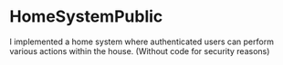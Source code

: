 # HomeSystemPublic
I implemented a home system where authenticated users can perform various actions within the house. (Without code for security reasons)
